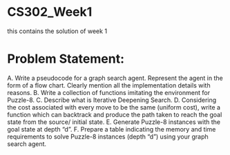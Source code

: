 # CS302_Week1
this contains the solution of week 1

# Problem Statement:
A. Write a pseudocode for a graph search agent. Represent the agent in the form of a flow
chart. Clearly mention all the implementation details with reasons.
B. Write a collection of functions imitating the environment for Puzzle-8.
C. Describe what is Iterative Deepening Search.
D. Considering the cost associated with every move to be the same (uniform cost), write a
function which can backtrack and produce the path taken to reach the goal state from the
source/ initial state.
E. Generate Puzzle-8 instances with the goal state at depth “d”.
F. Prepare a table indicating the memory and time requirements to solve Puzzle-8 instances
(depth “d”) using your graph search agent.
